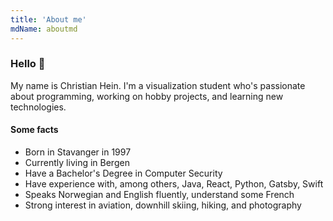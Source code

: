 ```yaml
---
title: 'About me'
mdName: aboutmd
---
```


### Hello 👋

My name is Christian Hein. I'm a visualization student who's passionate about programming, working on hobby projects, and learning new technologies.

#### Some facts

- Born in Stavanger in 1997
- Currently living in Bergen
- Have a Bachelor's Degree in Computer Security
- Have experience with, among others, Java, React, Python, Gatsby, Swift
- Speaks Norwegian and English fluently, understand some French
- Strong interest in aviation, downhill skiing, hiking, and photography
